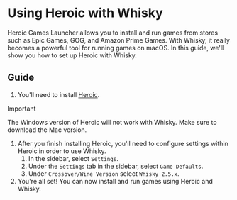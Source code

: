 # Using Heroic with Whisky

Heroic Games Launcher allows you to install and run games from stores such as Epic Games, GOG, and Amazon Prime Games. With Whisky, it really becomes a powerful tool for running games on macOS. In this guide, we'll show you how to set up Heroic with Whisky.

## Guide

1. You'll need to install [Heroic](https://heroicgameslauncher.com/).
> [!IMPORTANT]
> The Windows version of Heroic will not work with Whisky. Make sure to download the Mac version.
1. After you finish installing Heroic, you'll need to configure settings within Heroic in order to use Whisky.
    1. In the sidebar, select `Settings`.
    2. Under the `Settings` tab in the sidebar, select `Game Defaults`. 
    3. Under `Crossover/Wine Version` select `Whisky 2.5.x`.
2. You're all set! You can now install and run games using Heroic and Whisky.
